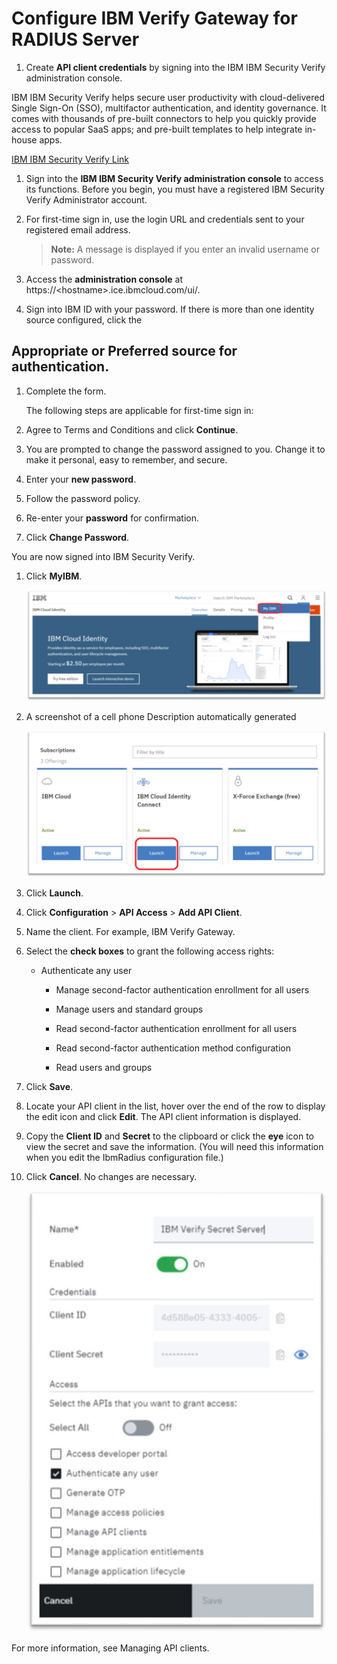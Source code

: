 [title]: # (Configure IBM Verify Gateway for RADIUS Server)
[tags]: # (configuration)
[priority]: # (701)
# Configure IBM Verify Gateway for RADIUS Server

1. Create __API client credentials__ by signing into the IBM IBM Security Verify administration console.

IBM IBM Security Verify helps secure user productivity with cloud-delivered Single Sign-On (SSO), multifactor authentication, and identity governance. It comes with thousands of pre-built connectors to help you quickly provide access to popular SaaS apps; and pre-built templates to help integrate in-house apps.

[IBM IBM Security Verify Link](https://www.ibm.com/us-en/marketplace/cloud-identity?cm_mmc=Search_Google-_-Security_Govern%2Busers%2Band%2Btheir%2Baccess-_-WW_NA-_-ibm%20cloud%20identity_e&cm_mmca1=000000NP&cm_mmca2=10005589&cm_mmca7=9008135&cm_mmca8=aud-384354108630%3Akwd-397836672603&cm_mmca9=_k_EAIaIQobChMIvLSOxvCn5AIVEp6fCh2ROAiNEAAYASAAEgJ5TPD_BwE_k_&cm_mmca10=354223824868&cm_mmca11=e&gclsrc=aw.ds&&gclid=EAIaIQobChMIvLSOxvCn5AIVEp6fCh2ROAiNEAAYASAAEgJ5TPD_BwE)

1. Sign into the __IBM IBM Security Verify administration console__ to access its functions. Before you begin, you must have a registered IBM Security Verify Administrator account.

1. For first-time sign in, use the login URL and credentials sent to your registered email address.

   >**Note:** A message is displayed if you enter an invalid username or password.

1. Access the __administration console__ at https://\<hostname\>.ice.ibmcloud.com/ui/.

1. Sign into IBM ID with your password. If there is more than one identity source configured, click the

## Appropriate or Preferred source for authentication.

1. Complete the form.

   The following steps are applicable for first-time sign in:

1. Agree to Terms and Conditions and click __Continue__.

1. You are prompted to change the password assigned to you. Change it to make it personal, easy to remember, and secure.

1. Enter your __new password__.

1. Follow the password policy.

1. Re-enter your __password__ for confirmation.

1. Click __Change Password__.

You are now signed into IBM Security Verify.

1. Click __MyIBM__.

   ![](images/04102f7eee193b5c2b34f08628359bae.png)
1. A screenshot of a cell phone Description automatically generated

   ![](images/b5c4adc123e481b54e4979f1c3b50a88.png)

1. Click __Launch__.

1. Click __Configuration__ \> __API Access__ \> __Add API Client__.

1. Name the client. For example, IBM Verify Gateway.

1. Select the __check boxes__ to grant the following access rights:

   * Authenticate any user

      * Manage second-factor authentication enrollment for all users

      * Manage users and standard groups

      * Read second-factor authentication enrollment for all users

      * Read second-factor authentication method configuration

      * Read users and groups

1. Click __Save__.

1. Locate your API client in the list, hover over the end of the row to display the edit icon and click __Edit__. The API client information is displayed.

1. Copy the __Client ID__ and __Secret__ to the clipboard or click the __eye__ icon to view the secret and save the information. (You will need this information when you edit the IbmRadius configuration file.)

1. Click __Cancel__. No changes are necessary.

   ![](images/5e3d23a7e35ce9ee73e5a93dc2433b44.png)

For more information, see Managing API clients.